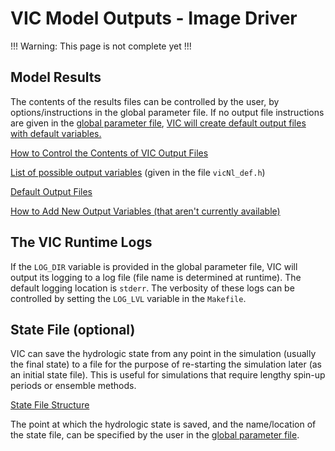 # VIC Model Outputs - Image Driver

!!! Warning:
    This page is not complete yet !!!

## Model Results

The contents of the results files can be controlled by the user, by options/instructions in the global parameter file. If no output file instructions are given in the [global parameter file](GlobalParam.md), [VIC will create default output files with default variables.](DefaultOutputs.md)

[How to Control the Contents of VIC Output Files](OutputFormatting.md)

[List of possible output variables](../../OutputVarList.md) (given in the file `vicNl_def.h`)

[Default Output Files](DefaultOutputs.md)

[How to Add New Output Variables (that aren't currently available)](../../HowToAddNewOutputVars.md)

## The VIC Runtime Logs

If the `LOG_DIR` variable is provided in the global parameter file, VIC will output its logging to a log file (file name is determined at runtime). The default logging location is `stderr`. The verbosity of these logs can be controlled by setting the `LOG_LVL` variable in the `Makefile`.

## State File (optional)

VIC can save the hydrologic state from any point in the simulation (usually the final state) to a file for the purpose of re-starting the simulation later (as an initial state file). This is useful for simulations that require lengthy spin-up periods or ensemble methods.

[State File Structure](StateFile.md)

The point at which the hydrologic state is saved, and the name/location of the state file, can be specified by the user in the [global parameter file](GlobalParam.md).
